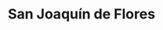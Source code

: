 ---
title: San Joaquín de Flores
url: /san-joaquin-de-flores/
latitude: 10.003
longitude: -84.152
---